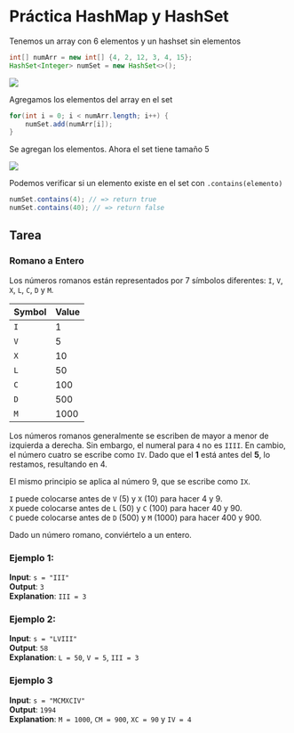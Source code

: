# Práctica HashMap y HashSet


Tenemos un array con 6 elementos y un hashset sin elementos

```java
int[] numArr = new int[] {4, 2, 12, 3, 4, 15};
HashSet<Integer> numSet = new HashSet<>();
```
<img src="https://i.ibb.co/YtmB0xJ/Screenshot-2024-03-28-at-6-33-50-PM.png">


Agregamos los elementos del array en el set

```java
for(int i = 0; i < numArr.length; i++) {
    numSet.add(numArr[i]);
}
```

Se agregan los elementos. Ahora el set tiene tamaño 5

<img src="https://i.ibb.co/HD7kKrz/Screenshot-2024-03-28-at-6-34-18-PM.png">


Podemos verificar si un elemento existe en el set con `.contains(elemento)`

```java
numSet.contains(4); // => return true
numSet.contains(40); // => return false
```


## Tarea

### Romano a Entero

Los números romanos están representados por 7 símbolos diferentes: `I`, `V`, `X`, `L`, `C`, `D` y `M`.

| Symbol | Value |
|--------|-------|
| `I`    | 1     |
| `V`    | 5     |
| `X`    | 10    |
| `L`    | 50    |
| `C`    | 100   |
| `D`    | 500   |
| `M`    | 1000  |


Los números romanos generalmente se escriben de mayor a menor de izquierda a derecha. 
Sin embargo, el numeral para `4` no es `IIII`. 
En cambio, el número cuatro se escribe como `IV`. 
Dado que el **1** está antes del **5**, lo restamos, 
resultando en 4. 

El mismo principio se aplica al número 9, que se escribe como `IX`. 

`I` puede colocarse antes de `V` (5) y `X` (10) para hacer 4 y 9.   
`X` puede colocarse antes de `L` (50) y `C` (100) para hacer 40 y 90.   
`C` puede colocarse antes de `D` (500) y `M` (1000) para hacer 400 y 900.

Dado un número romano, conviértelo a un entero.

### Ejemplo 1:

**Input**: `s = "III"`  
**Output**: `3`   
**Explanation**: `III = 3`

### Ejemplo 2:

**Input**: `s = "LVIII"`  
**Output**: `58`   
**Explanation**: `L = 50`, `V = 5`, `III = 3`

### Ejemplo 3

**Input**: `s = "MCMXCIV"`  
**Output**: `1994`   
**Explanation**: `M = 1000`, `CM = 900`, `XC = 90` y `IV = 4`




